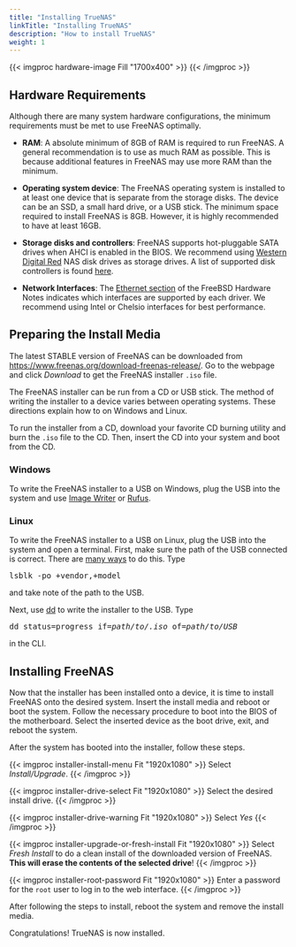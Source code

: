 ```yaml
---
title: "Installing TrueNAS"
linkTitle: "Installing TrueNAS"
description: "How to install TrueNAS"
weight: 1
---
```


{{< imgproc hardware-image Fill "1700x400" >}}
{{< /imgproc >}}

## Hardware Requirements

Although there are many system hardware configurations, the minimum
requirements must be met to use FreeNAS optimally.

* **RAM**: A absolute minimum of 8GB of RAM is required to run FreeNAS.
  A general recommendation is to use as much RAM as possible. This is
  because additional features in FreeNAS may use more RAM
  than the minimum.

* **Operating system device**: The FreeNAS operating system is installed
to at least one device that is separate from the storage disks. The
device can be an SSD, a small hard drive, or a USB stick. The minimum
space required to install FreeNAS is 8GB. However, it is highly
recommended to have at least 16GB.

* **Storage disks and controllers**: FreeNAS supports hot-pluggable
  SATA drives when AHCI is enabled in the BIOS. We recommend using
  [Western Digital Red](https://www.westerndigital.com/products/internal-drives/wd-red-hdd "Western Digital Red")
  NAS disk drives as storage drives. A list of supported disk
  controllers is found
  [here](https://www.freebsd.org/releases/11.3R/hardware.html#disk).

* **Network Interfaces**: The [Ethernet section](https://www.freebsd.org/releases/11.3R/hardware.html#ethernet)
  of the FreeBSD Hardware Notes indicates which interfaces are supported
  by each driver. We recommend using Intel or Chelsio interfaces for
  best performance.

## Preparing the Install Media

The latest STABLE version of FreeNAS can be downloaded from
https://www.freenas.org/download-freenas-release/. Go to the webpage
and click *Download* to get the FreeNAS installer `.iso` file.

The FreeNAS installer can be run from a CD or USB stick. The method of
writing the installer to a device varies between operating systems.
These directions explain how to on Windows and Linux.

To run the installer from a CD, download your favorite CD burning
utility and burn the `.iso` file to the CD. Then, insert the CD into
your system and boot from the CD.

### Windows

To write the FreeNAS installer to a USB on Windows, plug the USB into
the system and use [Image Writer](https://launchpad.net/win32-image-writer/)
or [Rufus](http://rufus.akeo.ie/).

### Linux

To write the FreeNAS installer to a USB on Linux, plug the USB into the
system and open a terminal. First, make sure the path of the USB
connected is correct. There are
[many ways](https://www.tecmint.com/find-usb-device-name-in-linux/ "Find USB Device")
to do this. Type

<pre>
lsblk -po +vendor,+model
</pre>
and take note of the path to the USB.

Next, use [dd](https://en.wikipedia.org/wiki/Dd_(Unix)) to write
the installer to the USB. Type

<pre>
dd status=progress if=<i>path/to/.iso</i> of=<i>path/to/USB</i>
</pre>
in the CLI.

## Installing FreeNAS

Now that the installer has been installed onto a device, it is time to
install FreeNAS onto the desired system. Insert the install media
and reboot or boot the system. Follow the necessary procedure to boot
into the BIOS of the motherboard. Select the inserted device as the boot
drive, exit, and reboot the system.

After the system has booted into the installer, follow these steps.

{{< imgproc installer-install-menu Fit "1920x1080" >}}
Select <i>Install/Upgrade</i>.
{{< /imgproc >}}

{{< imgproc installer-drive-select Fit "1920x1080" >}}
Select the desired install drive.
{{< /imgproc >}}

{{< imgproc installer-drive-warning Fit "1920x1080" >}}
Select <i>Yes</i>
{{< /imgproc >}}

{{< imgproc installer-upgrade-or-fresh-install Fit "1920x1080" >}}
Select <i>Fresh Install</i> to do a clean install of the downloaded
version of FreeNAS. <b>This will erase the contents of the selected
drive</b>!
{{< /imgproc >}}

{{< imgproc installer-root-password Fit "1920x1080" >}}
Enter a password for the <code>root</code> user to log in to the web
interface.
{{< /imgproc >}}

After following the steps to install, reboot the system and remove the
install media.

Congratulations! TrueNAS is now installed.
